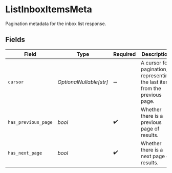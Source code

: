 # ListInboxItemsMeta

Pagination metadata for the inbox list response.


## Fields

| Field                                                                       | Type                                                                        | Required                                                                    | Description                                                                 | Example                                                                     |
| --------------------------------------------------------------------------- | --------------------------------------------------------------------------- | --------------------------------------------------------------------------- | --------------------------------------------------------------------------- | --------------------------------------------------------------------------- |
| `cursor`                                                                    | *OptionalNullable[str]*                                                     | :heavy_minus_sign:                                                          | A cursor for pagination, representing the last item from the previous page. | b3b7c1e2-4c2a-4e7a-9c1a-2b7c1e24c2a4                                        |
| `has_previous_page`                                                         | *bool*                                                                      | :heavy_check_mark:                                                          | Whether there is a previous page of results.                                | false                                                                       |
| `has_next_page`                                                             | *bool*                                                                      | :heavy_check_mark:                                                          | Whether there is a next page of results.                                    | true                                                                        |
